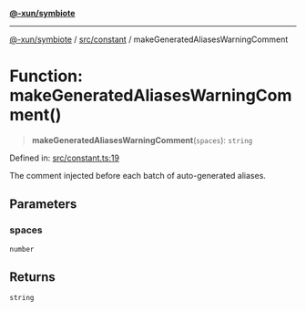 [**@-xun/symbiote**](../../../README.md)

***

[@-xun/symbiote](../../../README.md) / [src/constant](../README.md) / makeGeneratedAliasesWarningComment

# Function: makeGeneratedAliasesWarningComment()

> **makeGeneratedAliasesWarningComment**(`spaces`): `string`

Defined in: [src/constant.ts:19](https://github.com/Xunnamius/symbiote/blob/da0014a3d8fa3571177d2af968ce57f9fecbb1ee/src/constant.ts#L19)

The comment injected before each batch of auto-generated aliases.

## Parameters

### spaces

`number`

## Returns

`string`
